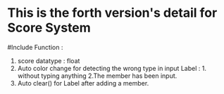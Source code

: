 # This is the forth version's detail for Score System   

#Include Function : 
1. score datatype : float 
2. Auto color change for detecting the wrong type in input Label  : 1. without typing anything   2.The member has been input.  
3. Auto clear()  for Label  after adding a member. 









